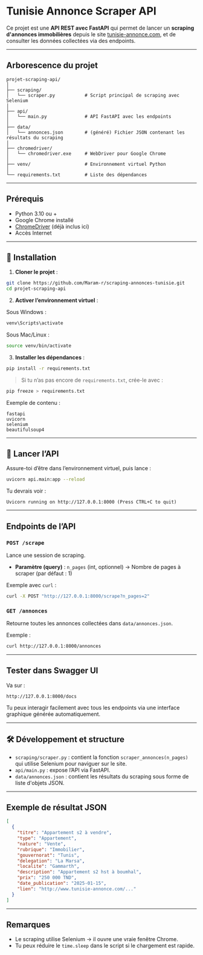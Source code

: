 
# Tunisie Annonce Scraper API

Ce projet est une **API REST avec FastAPI** qui permet de lancer un **scraping d'annonces immobilières** depuis le site [tunisie-annonce.com](http://www.tunisie-annonce.com), et de consulter les données collectées via des endpoints.

---

##  Arborescence du projet

```
projet-scraping-api/
│
├── scraping/
│   └── scraper.py           # Script principal de scraping avec Selenium
│
├── api/
│   └── main.py              # API FastAPI avec les endpoints
│
├── data/
│   └── annonces.json        # (généré) Fichier JSON contenant les résultats du scraping
│
├── chromedriver/           
│   └── chromedriver.exe     # WebDriver pour Google Chrome
│
├── venv/                    # Environnement virtuel Python
│
└── requirements.txt         # Liste des dépendances
```

---

##  Prérequis

- Python 3.10 ou +
- Google Chrome installé
- [ChromeDriver](https://sites.google.com/chromium.org/driver/) (déjà inclus ici)
- Accès Internet

---

## 🔧 Installation

1. **Cloner le projet** :

```bash
git clone https://github.com/Maram-r/scraping-annonces-tunisie.git
cd projet-scraping-api
```

2. **Activer l’environnement virtuel** :

Sous Windows :
```bash
venv\Scripts\activate
```

Sous Mac/Linux :
```bash
source venv/bin/activate
```

3. **Installer les dépendances** :

```bash
pip install -r requirements.txt
```

> Si tu n’as pas encore de `requirements.txt`, crée-le avec :
```bash
pip freeze > requirements.txt
```

Exemple de contenu :
```
fastapi
uvicorn
selenium
beautifulsoup4
```

---

## 🚀 Lancer l’API

Assure-toi d’être dans l’environnement virtuel, puis lance :

```bash
uvicorn api.main:app --reload
```

Tu devrais voir :

```
Uvicorn running on http://127.0.0.1:8000 (Press CTRL+C to quit)
```

---

##  Endpoints de l’API

###  `POST /scrape`

Lance une session de scraping.

- **Paramètre (query)** : `n_pages` (int, optionnel) → Nombre de pages à scraper (par défaut : 1)

Exemple avec `curl` :
```bash
curl -X POST "http://127.0.0.1:8000/scrape?n_pages=2"
```

###  `GET /annonces`

Retourne toutes les annonces collectées dans `data/annonces.json`.

Exemple :
```bash
curl http://127.0.0.1:8000/annonces
```

---

##  Tester dans Swagger UI

Va sur :
```
http://127.0.0.1:8000/docs
```

Tu peux interagir facilement avec tous les endpoints via une interface graphique générée automatiquement.

---

## 🛠️ Développement et structure

- `scraping/scraper.py` : contient la fonction `scraper_annonces(n_pages)` qui utilise Selenium pour naviguer sur le site.
- `api/main.py` : expose l’API via FastAPI.
- `data/annonces.json` : contient les résultats du scraping sous forme de liste d'objets JSON.

---

##  Exemple de résultat JSON

```json
[
  {
    "titre": "Appartement s2 à vendre",
    "type": "Appartement",
    "nature": "Vente",
    "rubrique": "Immobilier",
    "gouvernorat": "Tunis",
    "delegation": "La Marsa",
    "localite": "Gammarth",
    "description": "Appartement s2 hst à boumhal",
    "prix": "250 000 TND",
    "date_publication": "2025-01-15",
    "lien": "http://www.tunisie-annonce.com/..."
  }
]
```

---

##  Remarques

- Le scraping utilise Selenium → il ouvre une vraie fenêtre Chrome.
- Tu peux réduire le `time.sleep` dans le script si le chargement est rapide.
